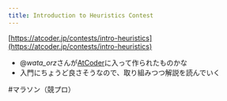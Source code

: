 ```yaml
---
title: Introduction to Heuristics Contest
---
```


[https://atcoder.jp/contests/intro-heuristics](https://atcoder.jp/contests/intro-heuristics)

* @*wata_orz*さんが[AtCoder](AtCoder.md)に入って作られたものかな
* 入門にちょうど良さそうなので、取り組みつつ解説を読んでいく

\#マラソン（競プロ）
